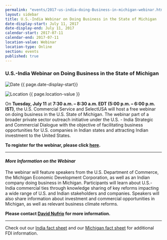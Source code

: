 ```yaml
---
permalink: "events/2017-us-india-doing-Business-in-michigan-webinar.html"
layout: sidebar
title: U.S.-India Webinar on Doing Business in the State of Michigan
date-display-start: July 11, 2017
date-display-end: July 11, 2017
calendar-start: 2017-07-11
calendar-end: 2017-07-11
location-value: Webinar
location-type: Online
section: events
published: true
---
```


### U.S.-India Webinar on Doing Business in the State of Michigan

![Date](https://google.github.io/material-design-icons/action/svg/design/ic_event_24px.svg "Date") {{ page.date-display-start}}

![Location](http://google.github.io/material-design-icons/social/svg/design/ic_location_city_24px.svg "Location") {{ page.location-value }}

On **Tuesday, July 11** at **7:30 a.m. – 8:30 a.m. EDT (5:00 p.m. – 6:00 p.m. IST)**, the U.S. Commercial Service and SelectUSA will host a free webinar on doing business in the U.S. State of Michigan. The webinar part of a broader private sector outreach initiative under the U.S. - India Strategic and Commercial Dialogue with the objective of facilitating business opportunities for U.S. companies in Indian states and attracting Indian investment to the United States.

**To register for the webinar, please click [here](https://emenuapps.ita.doc.gov/ePublic/event/editWebReg.do?SmartCode=7QCU).**  

---

#### _More Information on the Webinar_

The webinar will feature speakers from the U.S. Department of Commerce, the Michigan Economic Development Corporation, as well as an Indian company doing business in Michigan.  Participants will learn about U.S.-India commercial ties through knowledge sharing of key reforms impacting a wide range of U.S. and Indian stakeholders and companies. Speakers will also share information about investment and commercial opportunities in Michigan, as well as relevant business climate reforms.

**Please contact [David Nufrio](mailto:david.nufrio@trade.gov) for more information.**

---

Check out our [India fact sheet](https://www.selectusa.gov/country-fact-sheet/India) and our [Michigan fact sheet](https://www.selectusa.gov/state-fact-sheet/Michigan)  for additional FDI information.
